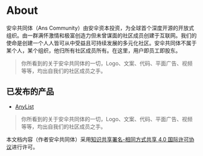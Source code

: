 # About

安伞共同体（Ans Community）由安伞资本投资，为全球首个深度开源的开放式组织。由一群满怀激情和极富创造力但未曾谋面的社区成员创建于互联网。我们的使命是创建一个人人皆可从中受益且可持续发展的多元化社区。安伞共同体不属于某个人，某个组织，他归所有社区成员所有。在这里，用户即员工即股东。

> 你所看到的关于安伞共同体的一切，Logo、文案、代码、平面广告、视频等等，均出自我们的社区成员之手。

## 已发布的产品

- [AnyList](https://github.com/AnsCommunity/About/blob/main/About/AnyList.md)

> 你所看到的关于安伞共同体的一切，Logo、文案、代码、平面广告、视频等等，均出自我们的社区成员之手。

本文档内容（作者安伞共同体）采用[知识共享署名-相同方式共享 4.0 国际许可协议](https://creativecommons.org/licenses/by-sa/4.0/deed.zh)进行许可。
